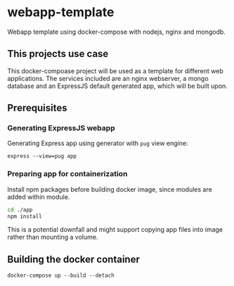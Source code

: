 # webapp-template
Webapp template using docker-compose with nodejs, nginx and mongodb.

## This projects use case

This docker-compoase project will be used as a template for different web applications. The services included are an nginx webserver, a mongo database and an ExpressJS default generated app, which will be built upon.

## Prerequisites

### Generating ExpressJS webapp

Generating Express app using generator with `pug` view engine:

`express --view=pug app`

### Preparing app for containerization

Install npm packages before building docker image, since modules are added within module.

```bash
cd ./app
npm install
```

This is a potential downfall and might support copying app files into image rather than mounting a volume.

## Building the docker container

`docker-compose up --build --detach`

